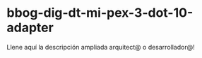 # bbog-dig-dt-mi-pex-3-dot-10-adapter
Llene aquí la descripción ampliada arquitect@ o desarrollador@!


